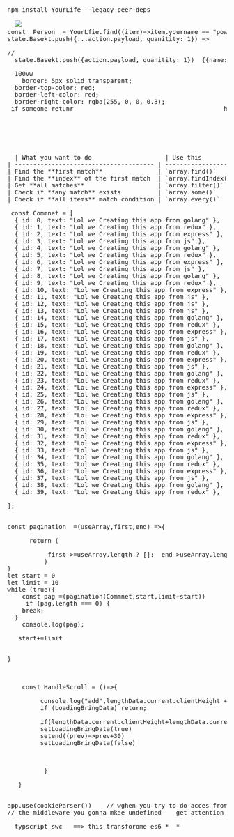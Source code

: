 <pre>npm install YourLife --legacy-peer-deps

  <img src="https://raw.githubusercontent.com/poteto/poteto/refs/heads/master/nice.gif"/>
const  Person  = YourLfie.find((item)=>item.yourname == "power")
state.Basekt.push({...action.payload, quanitity: 1}) =>       {name:"ghaith",quanitity:1}

//
  state.Basekt.push({action.payload, quanitity: 1})  {{name:"ghaith"},quanitity:1}

  100vw
    border: 5px solid transparent;
  border-top-color: red;
  border-left-color: red;
  border-right-color: rgba(255, 0, 0, 0.3); 
 if someone retunr <Promise>                                        he forget the awiat rember this all the time</Promise>






  | What you want to do                    | Use this            |
| -------------------------------------- | ------------------- |
| Find the **first match**               | `array.find()`      |
| Find the **index** of the first match  | `array.findIndex()` |
| Get **all matches**                    | `array.filter()`    |
| Check if **any match** exists          | `array.some()`      |
| Check if **all items** match condition | `array.every()`     |

 const Commnet = [
  { id: 0, text: "Lol we Creating this app from golang" },
  { id: 1, text: "Lol we Creating this app from redux" },
  { id: 2, text: "Lol we Creating this app from express" },
  { id: 3, text: "Lol we Creating this app from js" },
  { id: 4, text: "Lol we Creating this app from golang" },
  { id: 5, text: "Lol we Creating this app from redux" },
  { id: 6, text: "Lol we Creating this app from express" },
  { id: 7, text: "Lol we Creating this app from js" },
  { id: 8, text: "Lol we Creating this app from golang" },
  { id: 9, text: "Lol we Creating this app from redux" },
  { id: 10, text: "Lol we Creating this app from express" },
  { id: 11, text: "Lol we Creating this app from js" },
  { id: 12, text: "Lol we Creating this app from js" },
  { id: 13, text: "Lol we Creating this app from js" },
  { id: 14, text: "Lol we Creating this app from golang" },
  { id: 15, text: "Lol we Creating this app from redux" },
  { id: 16, text: "Lol we Creating this app from express" },
  { id: 17, text: "Lol we Creating this app from js" },
  { id: 18, text: "Lol we Creating this app from golang" },
  { id: 19, text: "Lol we Creating this app from redux" },
  { id: 20, text: "Lol we Creating this app from express" },
  { id: 21, text: "Lol we Creating this app from js" },
  { id: 22, text: "Lol we Creating this app from golang" },
  { id: 23, text: "Lol we Creating this app from redux" },
  { id: 24, text: "Lol we Creating this app from express" },
  { id: 25, text: "Lol we Creating this app from js" },
  { id: 26, text: "Lol we Creating this app from golang" },
  { id: 27, text: "Lol we Creating this app from redux" },
  { id: 28, text: "Lol we Creating this app from express" },
  { id: 29, text: "Lol we Creating this app from js" },
  { id: 30, text: "Lol we Creating this app from golang" },
  { id: 31, text: "Lol we Creating this app from redux" },
  { id: 32, text: "Lol we Creating this app from express" },
  { id: 33, text: "Lol we Creating this app from js" },
  { id: 34, text: "Lol we Creating this app from golang" },
  { id: 35, text: "Lol we Creating this app from redux" },
  { id: 36, text: "Lol we Creating this app from express" },
  { id: 37, text: "Lol we Creating this app from js" },
  { id: 38, text: "Lol we Creating this app from golang" },
  { id: 39, text: "Lol we Creating this app from redux" },
 
];

 
const pagination  =(useArray,first,end) =>{
      
      return (
          
           first >=useArray.length ? []:  end >useArray.length ? useArray.slice(first,useArray.length): useArray.slice(first, end)
          )
}
let start = 0
let limit = 10
while (true){
    const pag =(pagination(Commnet,start,limit+start))  
     if (pag.length === 0) {
    break;
  }
    console.log(pag);
  
   start+=limit
  
    
}


 
    const HandleScroll = ()=>{
        
         console.log("add",lengthData.current.clientHeight +lengthData.current.scrollTop,"tousel:",lengthData.current.scrollHeight)
         if (LoadingBringData) return;   

         if(lengthData.current.clientHeight+lengthData.current.scrollTop >=lengthData.current.scrollHeight  ){
         setLoadingBringData(true)
         setend((prev)=>prev+30)    
         setLoadingBringData(false)
         
         

          }

   }
 

app.use(cookieParser())    // wghen you try to do acces from the token and you dont use 
// the middleware you gonna mkae undefined    get attention from  this

  typscript swc   ==> this transforome es6 *  *

  
</pre>
